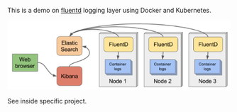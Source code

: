 This is a demo on [fluentd](https://www.fluentd.org/) logging layer using Docker and Kubernetes.

![Fluentd architecture](./images/ELK.png)

See inside specific project.
